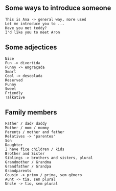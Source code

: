 ## Some ways to introduce someone
	This is Ana -> general way, more used
	Let me introduce you to ...
	Have you met teddy?
	I'd like you to meet Aron
## Some adjectices 
	Nice
	Fun -> divertida
	Funny -> engraçada
	Smart
	Cool -> descolada
	Reserved
	Funny
	Sweet
	Friendly
	Talkative
## Family members
	Father / dad/ daddy
	Mother / mom / mommy
	Parents / mother and father
	Relatives -> 'parentes'
	Son
	Daughter
	I have fice children / kids
	Brother and Sister
	Siblings -> brothers and sisters, plural
	Grandmother / Grandma
	Grandfather / Grandpa
	Grandparents
	Cousin -> primo / prima, sem gênero
	Aunt -> tia, sem plural
	Uncle -> tio, sem plural
